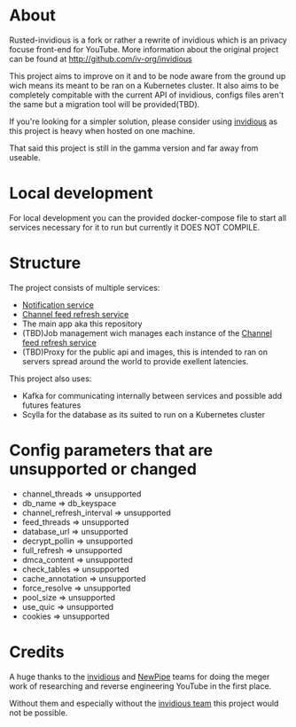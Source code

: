 # About
Rusted-invidious is a fork or rather a rewrite of invidious which is an privacy focuse front-end for YouTube.
More information about the original project can be found at http://github.com/iv-org/invidious

This project aims to improve on it and to be node aware from the ground up wich means its meant to be ran on a Kubernetes cluster. It also aims to be completely compitable with the current API of invidious, configs files aren't the same but a migration tool will be provided(TBD).

If you're looking for a simpler solution, please consider using [invidious](http://github.com/iv-org/invidious) as this project is heavy when hosted on one machine.

That said this project is still in the gamma version and far away from useable.
# Local development
For local development you can the provided docker-compose file to start all services necessary for it to run but currently it DOES NOT COMPILE.
# Structure
The project consists of multiple services:
- [Notification service](https://github.com/11Tuvork28/rusted-invidious-notifications/)
- [Channel feed refresh service](https://github.com/11Tuvork28/rusted-invidious-refresh-feed/)
- The main app aka this repository
- (TBD)Job management wich manages each instance of the [Channel feed refresh service](https://github.com/11Tuvork28/rusted-invidious-refresh-feed/)
- (TBD)Proxy for the public api and images, this is intended to ran on servers spread around the world to provide exellent latencies.

This project also uses:
- Kafka for communicating internally between services and possible add futures features
- Scylla for the database as its suited to run on a Kubernetes cluster
# Config parameters that are unsupported or changed
- channel_threads => unsupported
- db_name => db_keyspace
- channel_refresh_interval => unsupported
- feed_threads => unsupported
- database_url => unsupported
- decrypt_pollin => unsupported
- full_refresh => unsupported
- dmca_content => unsupported
- check_tables => unsupported
- cache_annotation => unsupported
- force_resolve => unsupported
- pool_size => unsupported
- use_quic => unsupported
- cookies => unsupported

# Credits
A huge thanks to the [invidious](http://github.com/iv-org/invidious) and [NewPipe](https://github.com/TeamNewPipe/NewPipe) teams for doing the meger work of researching and reverse engineering YouTube in the first place.

Without them and especially without the [invidious team](http://github.com/iv-org/invidious) this project would not be possible.